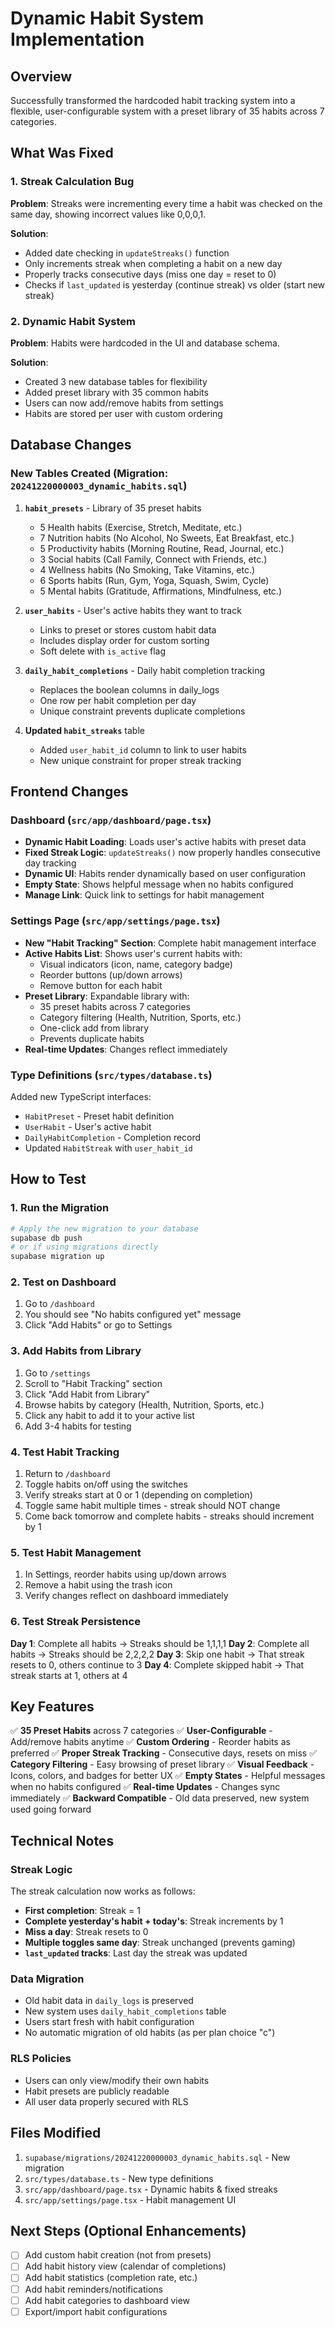 # Dynamic Habit System Implementation

## Overview

Successfully transformed the hardcoded habit tracking system into a flexible, user-configurable system with a preset library of 35 habits across 7 categories.

## What Was Fixed

### 1. Streak Calculation Bug

**Problem**: Streaks were incrementing every time a habit was checked on the same day, showing incorrect values like 0,0,0,1.

**Solution**:

- Added date checking in `updateStreaks()` function
- Only increments streak when completing a habit on a new day
- Properly tracks consecutive days (miss one day = reset to 0)
- Checks if `last_updated` is yesterday (continue streak) vs older (start new streak)

### 2. Dynamic Habit System

**Problem**: Habits were hardcoded in the UI and database schema.

**Solution**:

- Created 3 new database tables for flexibility
- Added preset library with 35 common habits
- Users can now add/remove habits from settings
- Habits are stored per user with custom ordering

## Database Changes

### New Tables Created (Migration: `20241220000003_dynamic_habits.sql`)

1. **`habit_presets`** - Library of 35 preset habits
   - 5 Health habits (Exercise, Stretch, Meditate, etc.)
   - 7 Nutrition habits (No Alcohol, No Sweets, Eat Breakfast, etc.)
   - 5 Productivity habits (Morning Routine, Read, Journal, etc.)
   - 3 Social habits (Call Family, Connect with Friends, etc.)
   - 4 Wellness habits (No Smoking, Take Vitamins, etc.)
   - 6 Sports habits (Run, Gym, Yoga, Squash, Swim, Cycle)
   - 5 Mental habits (Gratitude, Affirmations, Mindfulness, etc.)

2. **`user_habits`** - User's active habits they want to track
   - Links to preset or stores custom habit data
   - Includes display order for custom sorting
   - Soft delete with `is_active` flag

3. **`daily_habit_completions`** - Daily habit completion tracking
   - Replaces the boolean columns in daily_logs
   - One row per habit completion per day
   - Unique constraint prevents duplicate completions

4. **Updated `habit_streaks`** table
   - Added `user_habit_id` column to link to user habits
   - New unique constraint for proper streak tracking

## Frontend Changes

### Dashboard (`src/app/dashboard/page.tsx`)

- **Dynamic Habit Loading**: Loads user's active habits with preset data
- **Fixed Streak Logic**: `updateStreaks()` now properly handles consecutive day tracking
- **Dynamic UI**: Habits render dynamically based on user configuration
- **Empty State**: Shows helpful message when no habits configured
- **Manage Link**: Quick link to settings for habit management

### Settings Page (`src/app/settings/page.tsx`)

- **New "Habit Tracking" Section**: Complete habit management interface
- **Active Habits List**: Shows user's current habits with:
  - Visual indicators (icon, name, category badge)
  - Reorder buttons (up/down arrows)
  - Remove button for each habit
- **Preset Library**: Expandable library with:
  - 35 preset habits across 7 categories
  - Category filtering (Health, Nutrition, Sports, etc.)
  - One-click add from library
  - Prevents duplicate habits
- **Real-time Updates**: Changes reflect immediately

### Type Definitions (`src/types/database.ts`)

Added new TypeScript interfaces:

- `HabitPreset` - Preset habit definition
- `UserHabit` - User's active habit
- `DailyHabitCompletion` - Completion record
- Updated `HabitStreak` with `user_habit_id`

## How to Test

### 1. Run the Migration

```bash
# Apply the new migration to your database
supabase db push
# or if using migrations directly
supabase migration up
```

### 2. Test on Dashboard

1. Go to `/dashboard`
2. You should see "No habits configured yet" message
3. Click "Add Habits" or go to Settings

### 3. Add Habits from Library

1. Go to `/settings`
2. Scroll to "Habit Tracking" section
3. Click "Add Habit from Library"
4. Browse habits by category (Health, Nutrition, Sports, etc.)
5. Click any habit to add it to your active list
6. Add 3-4 habits for testing

### 4. Test Habit Tracking

1. Return to `/dashboard`
2. Toggle habits on/off using the switches
3. Verify streaks start at 0 or 1 (depending on completion)
4. Toggle same habit multiple times - streak should NOT change
5. Come back tomorrow and complete habits - streaks should increment by 1

### 5. Test Habit Management

1. In Settings, reorder habits using up/down arrows
2. Remove a habit using the trash icon
3. Verify changes reflect on dashboard immediately

### 6. Test Streak Persistence

**Day 1**: Complete all habits → Streaks should be 1,1,1,1
**Day 2**: Complete all habits → Streaks should be 2,2,2,2
**Day 3**: Skip one habit → That streak resets to 0, others continue to 3
**Day 4**: Complete skipped habit → That streak starts at 1, others at 4

## Key Features

✅ **35 Preset Habits** across 7 categories
✅ **User-Configurable** - Add/remove habits anytime
✅ **Custom Ordering** - Reorder habits as preferred
✅ **Proper Streak Tracking** - Consecutive days, resets on miss
✅ **Category Filtering** - Easy browsing of preset library
✅ **Visual Feedback** - Icons, colors, and badges for better UX
✅ **Empty States** - Helpful messages when no habits configured
✅ **Real-time Updates** - Changes sync immediately
✅ **Backward Compatible** - Old data preserved, new system used going forward

## Technical Notes

### Streak Logic

The streak calculation now works as follows:

- **First completion**: Streak = 1
- **Complete yesterday's habit + today's**: Streak increments by 1
- **Miss a day**: Streak resets to 0
- **Multiple toggles same day**: Streak unchanged (prevents gaming)
- **`last_updated` tracks**: Last day the streak was updated

### Data Migration

- Old habit data in `daily_logs` is preserved
- New system uses `daily_habit_completions` table
- Users start fresh with habit configuration
- No automatic migration of old habits (as per plan choice "c")

### RLS Policies

- Users can only view/modify their own habits
- Habit presets are publicly readable
- All user data properly secured with RLS

## Files Modified

1. `supabase/migrations/20241220000003_dynamic_habits.sql` - New migration
2. `src/types/database.ts` - New type definitions
3. `src/app/dashboard/page.tsx` - Dynamic habits & fixed streaks
4. `src/app/settings/page.tsx` - Habit management UI

## Next Steps (Optional Enhancements)

- [ ] Add custom habit creation (not from presets)
- [ ] Add habit history view (calendar of completions)
- [ ] Add habit statistics (completion rate, etc.)
- [ ] Add habit reminders/notifications
- [ ] Add habit categories to dashboard view
- [ ] Export/import habit configurations
